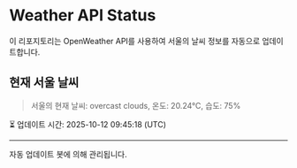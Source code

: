 
# Weather API Status

이 리포지토리는 OpenWeather API를 사용하여 서울의 날씨 정보를 자동으로 업데이트합니다.

## 현재 서울 날씨
> 서울의 현재 날씨: overcast clouds, 온도: 20.24°C, 습도: 75%

⏳ 업데이트 시간: 2025-10-12 09:45:18 (UTC)

---
자동 업데이트 봇에 의해 관리됩니다.
